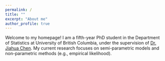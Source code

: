 ```yaml
---
permalink: /
title: ""
excerpt: "About me"
author_profile: true
---
```


Welcome to my homepage! 
I am a fifth-year PhD student in the Department of Statistics at University of British Columbia, under the supervision of [Dr. Jiahua Chen](https://www.stat.ubc.ca/~jhchen/). My current research focuses on semi-parametric models and non-parametric methods (e.g., empirical likelihood).

